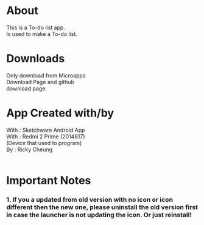 # About
This is a To-do list app. <br>
Is used to make a To-do list.

# Downloads
Only download from Microapps<br>
Download Page and github<br>
download page.

# App Created with/by
With : Sketchware Android App<br>
With : Redmi 2 Prime (2014817) <br>
       (Device that used to program)<br>
By : Ricky Cheung<br>
<br>

# Important Notes
<h3> 1. If you a updated from old version with no icon or icon different then the new one, please uninstall the old version first in case the launcher is not updating the icon. Or just reinstall!</h3>

